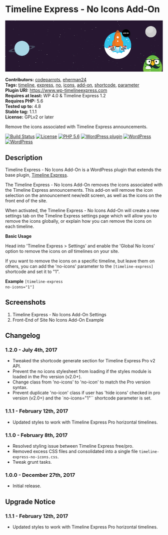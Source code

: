 # Timeline Express - No Icons Add-On #
![Banner Image](wp-org-assets/banner-772x250.jpg)

**Contributors:** [codeparrots](https://profiles.wordpress.org/codeparrots), [eherman24](https://profiles.wordpress.org/eherman24)  
**Tags:** [timeline](https://wordpress.org/themes/tags/timeline/), [express](https://wordpress.org/themes/tags/express/), [no](https://wordpress.org/themes/tags/no/), [icons](https://wordpress.org/themes/tags/icons/), [add-on](https://wordpress.org/themes/tags/add-on/), [shortcode](https://wordpress.org/themes/tags/shortcode/), [parameter](https://wordpress.org/themes/tags/parameter/)  
**Plugin URI:** https://www.wp-timelineexpress.com  
**Requires at least:** WP 4.0 & Timeline Express 1.2  
**Requires PHP:** 5.6  
**Tested up to:** 4.8  
**Stable tag:** 1.1.1  
**License:** GPLv2 or later  

Remove the icons associated with Timeline Express announcements.

[![Build Status](https://travis-ci.org/.svg?branch=master)](https://travis-ci.org/) [![License](https://img.shields.io/badge/license-GPL--2.0-brightgreen.svg)](https://github.com//blob/master/license.txt) [![PHP 5.6](https://img.shields.io/badge/php-5.6-8892bf.svg)](https://secure.php.net/supported-versions.php) [![WordPress plugin](https://img.shields.io/wordpress/plugin/v/timeline-express-no-icons-add-on.svg)](https://wordpress.org/plugins/timeline-express-no-icons-add-on/) [![WordPress](https://img.shields.io/wordpress/v/timeline-express-no-icons-add-on.svg)](https://img.shields.io/wordpress/v/timeline-express-no-icons-add-on.svg) [![WordPress](https://img.shields.io/wordpress/plugin/dt/timeline-express-no-icons-add-on.svg)](https://wordpress.org/plugins/timeline-express-no-icons-add-on/)  

## Description ##

Timeline Express - No Icons Add-On is a WordPress plugin that extends the base plugin, <a href="https://wordpress.org/plugins/timeline-express/">Timeline Express</a>.

The Timeline Express - No Icons Add-On removes the icons associated with the Timeline Express announcements. This add-on will remove the icon selection on the announcement new/edit screen, as well as the icons on the front end of the site.

When activated, the Timeline Express - No Icons Add-On will create a new settings tab on the Timeline Express settings page which will allow you to remove the icons globally, or explain how you can remove the icons on each timeline.

**Basic Usage**

Head into 'Timeline Express > Settings' and enable the 'Global No Icons' option to remove the icons on *all* timelines on your site.

If you want to remove the icons on a specific timeline, but leave them on others, you can add the 'no-icons' parameter to the <code>[timeline-express]</code> shortcode and set it to "1".

**Example**
<code>[timeline-express no-icons="1"]</code>

## Screenshots ##
1. Timeline Express - No Icons Add-On Settings
2. Front-End of Site No Icons Add-On Example

## Changelog ##

### 1.2.0 - July 4th, 2017 ###
* Tweaked the shortcode generate section for Timeline Express Pro v2 API.
* Prevent the no icons stylesheet from loading if the styles module is loaded in the Pro version (v2.0+).
* Change class from 'no-icons' to 'no-icon' to match the Pro version syntax.
* Prevent duplicate 'no-icon' class if user has 'hide icons' checked in pro version (v2.0+) and the `no-icons="1"`` shortcode parameter is set.

### 1.1.1 - February 12th, 2017 ###
* Updated styles to work with Timeline Express Pro horizontal timelines.

### 1.1.0 - February 8th, 2017 ###
* Resolved styling issue between Timeline Express free/pro.
* Removed excess CSS files and consolidated into a single file `timeline-express-no-icons.css`.
* Tweak grunt tasks.

### 1.0.0 - December 27th, 2017 ###
* Initial release.

## Upgrade Notice ##

### 1.1.1 - February 12th, 2017 ###
* Updated styles to work with Timeline Express Pro horizontal timelines.
